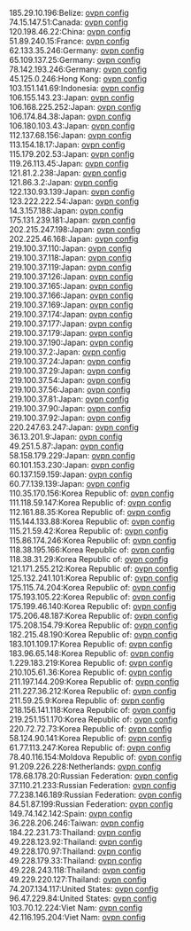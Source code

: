 185.29.10.196:Belize: [ovpn config](vpn/185_29_10_196.ovpn)  
74.15.147.51:Canada: [ovpn config](vpn/74_15_147_51.ovpn)  
120.198.46.22:China: [ovpn config](vpn/120_198_46_22.ovpn)  
51.89.240.15:France: [ovpn config](vpn/51_89_240_15.ovpn)  
62.133.35.246:Germany: [ovpn config](vpn/62_133_35_246.ovpn)  
65.109.137.25:Germany: [ovpn config](vpn/65_109_137_25.ovpn)  
78.142.193.246:Germany: [ovpn config](vpn/78_142_193_246.ovpn)  
45.125.0.246:Hong Kong: [ovpn config](vpn/45_125_0_246.ovpn)  
103.151.141.69:Indonesia: [ovpn config](vpn/103_151_141_69.ovpn)  
106.155.143.23:Japan: [ovpn config](vpn/106_155_143_23.ovpn)  
106.168.225.252:Japan: [ovpn config](vpn/106_168_225_252.ovpn)  
106.174.84.38:Japan: [ovpn config](vpn/106_174_84_38.ovpn)  
106.180.103.43:Japan: [ovpn config](vpn/106_180_103_43.ovpn)  
112.137.68.156:Japan: [ovpn config](vpn/112_137_68_156.ovpn)  
113.154.18.17:Japan: [ovpn config](vpn/113_154_18_17.ovpn)  
115.179.202.53:Japan: [ovpn config](vpn/115_179_202_53.ovpn)  
119.26.113.45:Japan: [ovpn config](vpn/119_26_113_45.ovpn)  
121.81.2.238:Japan: [ovpn config](vpn/121_81_2_238.ovpn)  
121.86.3.2:Japan: [ovpn config](vpn/121_86_3_2.ovpn)  
122.130.93.139:Japan: [ovpn config](vpn/122_130_93_139.ovpn)  
123.222.222.54:Japan: [ovpn config](vpn/123_222_222_54.ovpn)  
14.3.157.188:Japan: [ovpn config](vpn/14_3_157_188.ovpn)  
175.131.239.181:Japan: [ovpn config](vpn/175_131_239_181.ovpn)  
202.215.247.198:Japan: [ovpn config](vpn/202_215_247_198.ovpn)  
202.225.46.168:Japan: [ovpn config](vpn/202_225_46_168.ovpn)  
219.100.37.110:Japan: [ovpn config](vpn/219_100_37_110.ovpn)  
219.100.37.118:Japan: [ovpn config](vpn/219_100_37_118.ovpn)  
219.100.37.119:Japan: [ovpn config](vpn/219_100_37_119.ovpn)  
219.100.37.126:Japan: [ovpn config](vpn/219_100_37_126.ovpn)  
219.100.37.165:Japan: [ovpn config](vpn/219_100_37_165.ovpn)  
219.100.37.166:Japan: [ovpn config](vpn/219_100_37_166.ovpn)  
219.100.37.169:Japan: [ovpn config](vpn/219_100_37_169.ovpn)  
219.100.37.174:Japan: [ovpn config](vpn/219_100_37_174.ovpn)  
219.100.37.177:Japan: [ovpn config](vpn/219_100_37_177.ovpn)  
219.100.37.179:Japan: [ovpn config](vpn/219_100_37_179.ovpn)  
219.100.37.190:Japan: [ovpn config](vpn/219_100_37_190.ovpn)  
219.100.37.2:Japan: [ovpn config](vpn/219_100_37_2.ovpn)  
219.100.37.24:Japan: [ovpn config](vpn/219_100_37_24.ovpn)  
219.100.37.29:Japan: [ovpn config](vpn/219_100_37_29.ovpn)  
219.100.37.54:Japan: [ovpn config](vpn/219_100_37_54.ovpn)  
219.100.37.56:Japan: [ovpn config](vpn/219_100_37_56.ovpn)  
219.100.37.81:Japan: [ovpn config](vpn/219_100_37_81.ovpn)  
219.100.37.90:Japan: [ovpn config](vpn/219_100_37_90.ovpn)  
219.100.37.92:Japan: [ovpn config](vpn/219_100_37_92.ovpn)  
220.247.63.247:Japan: [ovpn config](vpn/220_247_63_247.ovpn)  
36.13.201.9:Japan: [ovpn config](vpn/36_13_201_9.ovpn)  
49.251.5.87:Japan: [ovpn config](vpn/49_251_5_87.ovpn)  
58.158.179.229:Japan: [ovpn config](vpn/58_158_179_229.ovpn)  
60.101.153.230:Japan: [ovpn config](vpn/60_101_153_230.ovpn)  
60.137.159.159:Japan: [ovpn config](vpn/60_137_159_159.ovpn)  
60.77.139.139:Japan: [ovpn config](vpn/60_77_139_139.ovpn)  
110.35.170.156:Korea Republic of: [ovpn config](vpn/110_35_170_156.ovpn)  
111.118.59.147:Korea Republic of: [ovpn config](vpn/111_118_59_147.ovpn)  
112.161.88.35:Korea Republic of: [ovpn config](vpn/112_161_88_35.ovpn)  
115.144.133.88:Korea Republic of: [ovpn config](vpn/115_144_133_88.ovpn)  
115.21.59.42:Korea Republic of: [ovpn config](vpn/115_21_59_42.ovpn)  
115.86.174.246:Korea Republic of: [ovpn config](vpn/115_86_174_246.ovpn)  
118.38.195.166:Korea Republic of: [ovpn config](vpn/118_38_195_166.ovpn)  
118.38.31.29:Korea Republic of: [ovpn config](vpn/118_38_31_29.ovpn)  
121.171.255.212:Korea Republic of: [ovpn config](vpn/121_171_255_212.ovpn)  
125.132.241.101:Korea Republic of: [ovpn config](vpn/125_132_241_101.ovpn)  
175.115.74.204:Korea Republic of: [ovpn config](vpn/175_115_74_204.ovpn)  
175.193.105.22:Korea Republic of: [ovpn config](vpn/175_193_105_22.ovpn)  
175.199.46.140:Korea Republic of: [ovpn config](vpn/175_199_46_140.ovpn)  
175.206.48.187:Korea Republic of: [ovpn config](vpn/175_206_48_187.ovpn)  
175.208.154.79:Korea Republic of: [ovpn config](vpn/175_208_154_79.ovpn)  
182.215.48.190:Korea Republic of: [ovpn config](vpn/182_215_48_190.ovpn)  
183.101.109.17:Korea Republic of: [ovpn config](vpn/183_101_109_17.ovpn)  
183.96.65.148:Korea Republic of: [ovpn config](vpn/183_96_65_148.ovpn)  
1.229.183.219:Korea Republic of: [ovpn config](vpn/1_229_183_219.ovpn)  
210.105.61.36:Korea Republic of: [ovpn config](vpn/210_105_61_36.ovpn)  
211.197.144.209:Korea Republic of: [ovpn config](vpn/211_197_144_209.ovpn)  
211.227.36.212:Korea Republic of: [ovpn config](vpn/211_227_36_212.ovpn)  
211.59.25.9:Korea Republic of: [ovpn config](vpn/211_59_25_9.ovpn)  
218.156.141.118:Korea Republic of: [ovpn config](vpn/218_156_141_118.ovpn)  
219.251.151.170:Korea Republic of: [ovpn config](vpn/219_251_151_170.ovpn)  
220.72.72.73:Korea Republic of: [ovpn config](vpn/220_72_72_73.ovpn)  
58.124.90.141:Korea Republic of: [ovpn config](vpn/58_124_90_141.ovpn)  
61.77.113.247:Korea Republic of: [ovpn config](vpn/61_77_113_247.ovpn)  
78.40.116.154:Moldova Republic of: [ovpn config](vpn/78_40_116_154.ovpn)  
91.209.226.228:Netherlands: [ovpn config](vpn/91_209_226_228.ovpn)  
178.68.178.20:Russian Federation: [ovpn config](vpn/178_68_178_20.ovpn)  
37.110.21.233:Russian Federation: [ovpn config](vpn/37_110_21_233.ovpn)  
77.238.146.189:Russian Federation: [ovpn config](vpn/77_238_146_189.ovpn)  
84.51.87.199:Russian Federation: [ovpn config](vpn/84_51_87_199.ovpn)  
149.74.142.142:Spain: [ovpn config](vpn/149_74_142_142.ovpn)  
36.228.206.246:Taiwan: [ovpn config](vpn/36_228_206_246.ovpn)  
184.22.231.73:Thailand: [ovpn config](vpn/184_22_231_73.ovpn)  
49.228.123.92:Thailand: [ovpn config](vpn/49_228_123_92.ovpn)  
49.228.170.97:Thailand: [ovpn config](vpn/49_228_170_97.ovpn)  
49.228.179.33:Thailand: [ovpn config](vpn/49_228_179_33.ovpn)  
49.228.243.118:Thailand: [ovpn config](vpn/49_228_243_118.ovpn)  
49.229.220.127:Thailand: [ovpn config](vpn/49_229_220_127.ovpn)  
74.207.134.117:United States: [ovpn config](vpn/74_207_134_117.ovpn)  
96.47.229.84:United States: [ovpn config](vpn/96_47_229_84.ovpn)  
103.70.12.224:Viet Nam: [ovpn config](vpn/103_70_12_224.ovpn)  
42.116.195.204:Viet Nam: [ovpn config](vpn/42_116_195_204.ovpn)  
